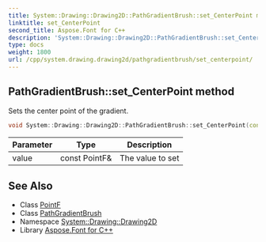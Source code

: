 ```yaml
---
title: System::Drawing::Drawing2D::PathGradientBrush::set_CenterPoint method
linktitle: set_CenterPoint
second_title: Aspose.Font for C++
description: 'System::Drawing::Drawing2D::PathGradientBrush::set_CenterPoint method. Sets the center point of the gradient in C++.'
type: docs
weight: 1800
url: /cpp/system.drawing.drawing2d/pathgradientbrush/set_centerpoint/
---
```

## PathGradientBrush::set_CenterPoint method


Sets the center point of the gradient.

```cpp
void System::Drawing::Drawing2D::PathGradientBrush::set_CenterPoint(const PointF &value)
```


| Parameter | Type | Description |
| --- | --- | --- |
| value | const PointF\& | The value to set |

## See Also

* Class [PointF](../../../system.drawing/pointf/)
* Class [PathGradientBrush](../)
* Namespace [System::Drawing::Drawing2D](../../)
* Library [Aspose.Font for C++](../../../)
